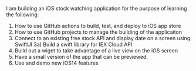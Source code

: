 I am building an iOS stock watching application for the purpose of learning the following:

1) How to use GitHub actions to build, test, and deploy to iOS app store
2) How to use GitHub projects to manage the building of the applicaiton
3) Connect to an existing free stock API and display date on a screen using SwiftUI
3a) Build a swift library for IEX Cloud API 
4) Build out a wiget to take advantage of a live view on the iOS screen
5) Have a small version of the app that can be previewed.
6) Use and demo new iOS14 features
